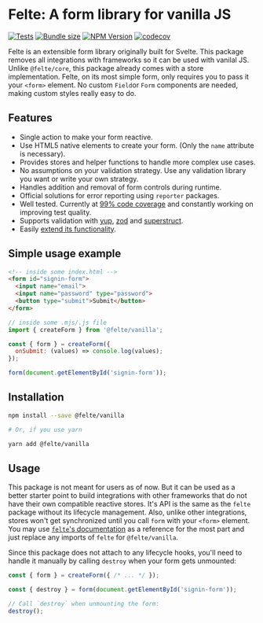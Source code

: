 # Felte: A form library for vanilla JS

[![Tests](https://github.com/pablo-abc/felte/workflows/Tests/badge.svg)](https://github.com/pablo-abc/felte/actions/workflows/test.yml)
[![Bundle size](https://img.shields.io/bundlephobia/min/@felte/vanilla)](https://bundlephobia.com/result?p=@felte/vanilla)
[![NPM Version](https://img.shields.io/npm/v/@felte/vanilla)](https://www.npmjs.com/package/@felte/vanilla)
[![codecov](https://codecov.io/gh/pablo-abc/felte/branch/main/graph/badge.svg?token=T73OJZ50LC)](https://codecov.io/gh/pablo-abc/felte)

Felte is an extensible form library originally built for Svelte. This package removes all integrations with frameworks so it can be used with vanilal JS. Unlike `@felte/core`, this package already comes with a store implementation. Felte, on its most simple form, only requires you to pass it your `<form>` element. No custom `Field`or `Form` components are needed, making custom styles really easy to do.

## Features

- Single action to make your form reactive.
- Use HTML5 native elements to create your form. (Only the `name` attribute is necessary).
- Provides stores and helper functions to handle more complex use cases.
- No assumptions on your validation strategy. Use any validation library you want or write your own strategy.
- Handles addition and removal of form controls during runtime.
- Official solutions for error reporting using `reporter` packages.
- Well tested. Currently at [99% code coverage](https://app.codecov.io/gh/pablo-abc/felte) and constantly working on improving test quality.
- Supports validation with [yup](./packages/validator-yup/README.md), [zod](./packages/validator-zod/README.md) and [superstruct](./packages/validator-superstruct/README.md).
- Easily [extend its functionality](https://felte.dev/docs/svelte/extending-felte).

## Simple usage example

```html
<!-- inside some index.html -->
<form id="signin-form">
  <input name="email">
  <input name="password" type="password">
  <button type="submit">Submit</button>
</form>
```

```javascript
// inside some .mjs/.js file
import { createForm } from '@felte/vanilla';

const { form } = createForm({
  onSubmit: (values) => console.log(values);
});

form(document.getElementById('signin-form'));
```

## Installation

```sh
npm install --save @felte/vanilla

# Or, if you use yarn

yarn add @felte/vanilla
```

## Usage

This package is not meant for users as of now. But it can be used as a better starter point to build integrations with other frameworks that do not have their own compatible reactive stores. It's API is the same as the `felte` package without its lifecycle management. Also, unlike other integrations, stores won't get synchronized until you call `form` with your `<form>` element. You may use [`felte`'s documentation](https://felte.dev/docs/svelte/getting-started) as a reference for the most part and just replace any imports of `felte` for `@felte/vanilla`.

Since this package does not attach to any lifecycle hooks, you'll need to handle it manually by calling `destroy` when your form gets unmounted:

```javascript
const { form } = createForm({ /* ... */ });

const { destroy } = form(document.getElementById('signin-form'));

// Call `destroy` when unmounting the form:
destroy();
```
